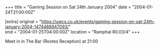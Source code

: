 +++
title = "Gaming Session on Sat 24th January 2004"
date = "2004-01-24T21:00:00Z"

[extra]
original = "https://uwcs.co.uk/events/gaming-session-on-sat-24th-january-2004-1474488947093/"    
end = "2004-01-25T04:00:00Z"
location = "Ramphal R0.03/4"
+++

Meet in in The Bar (Rootes Reception) at 21:00

